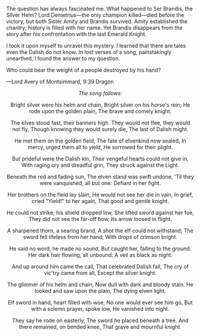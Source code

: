 The question has always fascinated me. What happened to Ser Brandis, the Silver Helm? Lord Demetrius—the only champion killed—died before the victory, but both Sister Amity and Brandis survived. Amity established the chantry; history is filled with her name. Yet Brandis disappears from the story after his confrontation with the last Emerald Knight.

I took it upon myself to unravel this mystery. I learned that there are tales even the Dalish do not know. In lost verses of a song, painstakingly unearthed, I found the answer to my question.

Who could bear the weight of a people destroyed by his hand?

—Lord Avery of Montsimmard, 9:39 Dragon
<center>

<i> The song follows: </i>

Bright silver were his helm and chain,
Bright silver on his horse's rein;
He rode upon the golden plain,
The brave and comely knight.

The elves stood fast, their banners high.
They would not flee, they would not fly,
Though knowing they would surely die,
The last of Dalish might.

He met them on the golden field,
The fate of elvenkind now sealed,
In mercy, urged them all to yield,
He sorrowed for their plight.

But prideful were the Dalish kin,
Their vengeful hearts could not give in,
With raging cry and dreadful grin,
They struck against the Light.

Beneath the red and fading sun,
The elven stand was swift undone,
'Til they were vanquished, all but one:
Defiant in her fight.

Her brothers on the field lay slain,
He would not see her die in vain,
In grief, cried "Yield!" to her again,
That good and gentle knight.

He could not strike; his shield dropped low,
She lifted sword against her foe,
They did not see the far-off bow,
Its arrow loosed in flight.

A sharpened thorn, a searing brand,
A shot the elf could not withstand;
The sword fell lifeless from her hand,
With drops of crimson bright.

He said no word, he made no sound,
But caught her, falling to the ground.
Her dark hair flowing, all unbound:
A veil as black as night.

And up around him came the call,
That celebrated Dalish fall,
The cry of vic'try came from all,
Except the silver knight.

The glimmer of his helm and chain,
Now dull with dark and bloody stain.
He looked and saw upon the plain,
The dying elven light.

Elf sword in hand, heart filled with woe,
No one would ever see him go,
But with a solemn prayer, spoke low,
He vanished into night.

They say he rode on easterly,
The sword he placed beneath a tree.
And there remained, on bended knee,
That grave and mournful knight.
